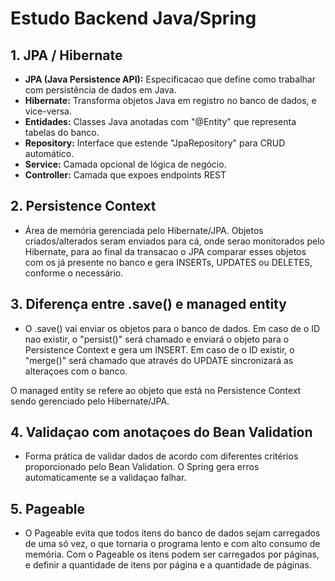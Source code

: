 # Estudo Backend Java/Spring

## 1. JPA / Hibernate

- **JPA (Java Persistence API):** Especificacao que define como trabalhar com persistência de dados em Java.
- **Hibernate:** Transforma objetos Java em registro no banco de dados, e vice-versa.
- **Entidades:** Classes Java anotadas com "@Entity" que representa tabelas do banco.
- **Repository:** Interface que estende "JpaRepository" para CRUD automático.
- **Service:** Camada opcional de lógica de negócio.
- **Controller:** Camada que expoes endpoints REST

## 2. Persistence Context

- Área de memória gerenciada pelo Hibernate/JPA.
Objetos criados/alterados seram enviados para cá, onde serao
monitorados pelo Hibernate, para ao final da transacao o JPA
comparar esses objetos com os já presente no banco e gera
INSERTs, UPDATES ou DELETES, conforme o necessário.

## 3. Diferença entre .save() e managed entity

- O .save() vai enviar os objetos para o banco de dados.
Em caso de o ID nao existir, o "persist()" será chamado e 
enviará o objeto para o Persistence Context e gera um INSERT.
Em caso de o ID existir, o "merge()" será chamado que
através do UPDATE sincronizará as alteraçoes com o banco.

O managed entity se refere ao objeto que está no Persistence
Context sendo gerenciado pelo Hibernate/JPA.

## 4. Validaçao com anotaçoes do Bean Validation

- Forma prática de validar dados de acordo com diferentes
critérios proporcionado pelo Bean Validation. O Spring gera
erros automaticamente se a validaçao falhar.

## 5. Pageable

- O Pageable evita que todos itens do banco de dados sejam
carregados de uma só vez, o que tornaria o programa lento
e com alto consumo de memória. Com o Pageable os itens podem
ser carregados por páginas, e definir a quantidade de itens
por página e a quantidade de páginas.


